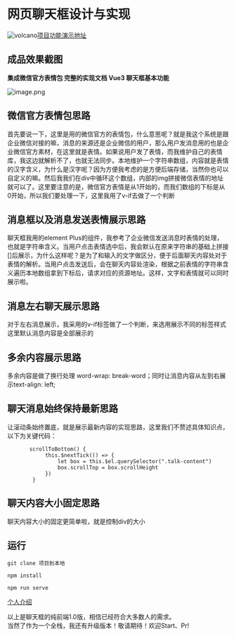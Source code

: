 # 网页聊天框设计与实现
  
  

![volcano](https://github.githubassets.com/images/icons/emoji/unicode/1f30b.png)[项目功能演示地址](https://www.yuque.com/yingwenerjie/er48g3/ruzb6h)
  
  

## 成品效果截图

**集成微信官方表情包 完整的实现文档 Vue3 聊天框基本功能**  


![image.png](https://cdn.nlark.com/yuque/0/2021/png/2442600/1626078324525-7c2a91d8-488e-44e6-abfa-8669a0dbca58.png)







## 微信官方表情包思路  




首先要说一下，这里是用的微信官方的表情包，什么意思呢？就是我这个系统是跟企业微信对接的嘛，消息的来源还是企业微信的用户，那么用户发消息用的也是企业微信官方素材，在这里就是表情。如果说用户发了表情，而我维护自己的表情库，我这边就解析不了，也就无法同步。本地维护一个字符串数组，内容就是表情的汉字含义，为什么是汉字呢？因为方便我考虑的是方便后端存储，当然你也可以自定义的嘛。然后我我们在div中循环这个数组，内部的img拼接微信表情的地址就可以了。这里要注意的是，微信官方表情是从1开始的，而我们数组的下标是从0开始，所以我们要处理一下，这里我用了v-if去做了一个判断

  
  

## 消息框以及消息发送表情展示思路  


聊天框我用的element Plus的组件，我参考了企业微信发送消息时表情的处理，也就是字符串含义。当用户点击表情选中后，我会默认在原来字符串的基础上拼接[]后展示，为什么这样呢？是为了和输入的文字做区分，便于后面聊天内容处对于表情的解析。当用户点击发送后，会在聊天内容处渲染，根据之前表情的字符串含义遍历本地数组拿到下标后，请求对应的资源地址。这样，文字和表情就可以同时展示啦。

  
  

## 消息左右聊天展示思路  
  
  

对于左右消息展示，我采用的v-if标签做了一个判断，来选用展示不同的标签样式这里默认消息内容是全部展示的  




## 多余内容展示思路  
  
  

多余内容是做了换行处理 word-wrap: break-word；同时让消息内容从左到右展示text-align: left;



  
  
## 聊天消息始终保持最新思路  


让滚动条始终置底，就是展示最新内容的实现思路，这里我们不赘述具体知识点，以下为关键代码：  






```vue
       scrollToBottom() {
            this.$nextTick(() => {
                let box = this.$el.querySelector(".talk-content")
                box.scrollTop = box.scrollHeight
            })
        }
```

  
    
    





## 聊天内容大小固定思路  
  
  

聊天内容大小的固定更简单啦，就是控制div的大小  






## 运行  




```
git clone 项目到本地

npm install

npm run serve
```

  
  

[个人介绍](https://www.yuque.com/yingwenerjie)  


  
  
以上是聊天框的纯前端1.0版，相信已经符合大多数人的需求。  
当然了作为一个全栈，我还有升级版本！敬请期待！欢迎Start、Pr!
